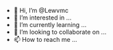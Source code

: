 - 👋 Hi, I’m @Lewvmc
- 👀 I’m interested in ...
- 🌱 I’m currently learning ...
- 💞️ I’m looking to collaborate on ...
- 📫 How to reach me ...

<!---
Lewvmc/Lewvmc is a ✨ special ✨ repository because its `README.md` (this file) appears on your GitHub profile.
You can click the Preview link to take a look at your changes.
--->

